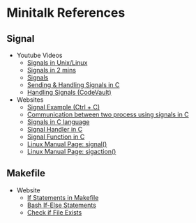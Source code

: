 # Minitalk References

## Signal

- Youtube Videos
	- [Signals in Unix/Linux](https://youtu.be/p-qltZWQKAs)
	- [Signals in 2 mins](https://youtu.be/J6XrAUxff-w)
	- [Signals](https://youtu.be/97HL3Onte4Y)
	- [Sending & Handling Signals in C](https://youtu.be/83M5-NPDeWs)
	- [Handling Signals (CodeVault)](https://youtu.be/jF-1eFhyz1U)
- Websites
	- [Signal Example (Ctrl + C)](https://docs.microsoft.com/en-us/windows/console/ctrl-c-and-ctrl-break-signals#:~:text=By%20default%2C%20when%20a%20console,and%20not%20as%20keyboard%20input)
	- [Communication between two process using signals in C](https://www.geeksforgeeks.org/signals-c-set-2/)
	- [Signals in C language](https://www.geeksforgeeks.org/signals-c-language/)
	- [Signal Handler in C](https://linuxhint.com/signal_handlers_c_programming_language/)
	- [Signal Function in C](https://www.tutorialspoint.com/c_standard_library/c_function_signal.htm)
	- [Linux Manual Page: signal()](https://man7.org/linux/man-pages/man2/signal.2.html)
	- [Linux Manual Page: sigaction()](https://man7.org/linux/man-pages/man2/sigaction.2.html)

## Makefile

- Website
	- [If Statements in Makefile](https://stackoverflow.com/questions/15977796/if-conditions-in-a-makefile-inside-a-target)
	- [Bash If-Else Statements](https://linuxize.com/post/bash-if-else-statement/)
	- [Check if File Exists](https://devconnected.com/how-to-check-if-file-or-directory-exists-in-bash/#Checking_multiple_files)
